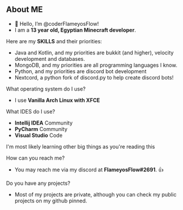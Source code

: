## About ME
- 👋 Hello, I’m @coderFlameyosFlow!
- I am a **13 year old, Egyptian Minecraft developer**.

Here are my **SKILLS** and their priorities:
- Java and Kotlin, and my priorities are bukkit (and higher), velocity development and databases.
- MongoDB, and my priorities are all programming languages I know.
- Python, and my priorities are discord bot development
- Nextcord, a python fork of discord.py to help create discord bots!

What operating system do I use? 
- I use **Vanilla Arch Linux with XFCE**

What IDES do I use?
- **Intellij IDEA** Community
- **PyCharm** Community
- **Visual Studio** Code

I'm most likely learning other big things as you're reading this

How can you reach me?
- You may reach me via my discord at **FlameyosFlow#2691**. 👍

Do you have any projects?
- Most of my projects are private, although you can check my public projects on my github pinned.
